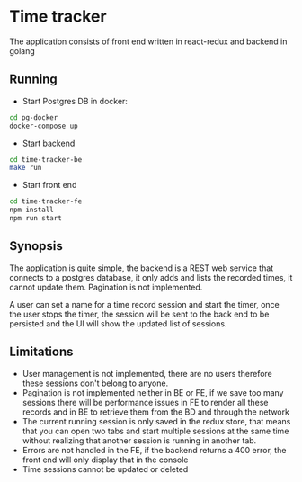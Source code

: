 # Time tracker

The application consists of front end written in react-redux and backend in golang

## Running
- Start Postgres DB in docker:
```sh
cd pg-docker
docker-compose up
```
- Start backend
```sh
cd time-tracker-be
make run
```
- Start front end
```sh
cd time-tracker-fe
npm install
npm run start
```

## Synopsis
The application is quite simple, the backend is a REST web service that connects to a postgres database, it only adds and lists the recorded times, it cannot update them. Pagination is not implemented.

A user can set a name for a time record session and start the timer, once the user stops the timer, the session will be sent to the back end to be persisted and the UI will show the updated list of sessions.

## Limitations
- User management is not implemented, there are no users therefore these sessions don't belong to anyone.
- Pagination is not implemented neither in BE or FE, if we save too many sessions there will be performance issues in FE to render all these records and in BE to retrieve them from the BD and through the network
- The current running session is only saved in the redux store, that means that you can open two tabs and start multiple sessions at the same time without realizing that another session is running in another tab.
- Errors are not handled in the FE, if the backend returns a 400 error, the front end will only display that in the console
- Time sessions cannot be updated or deleted
